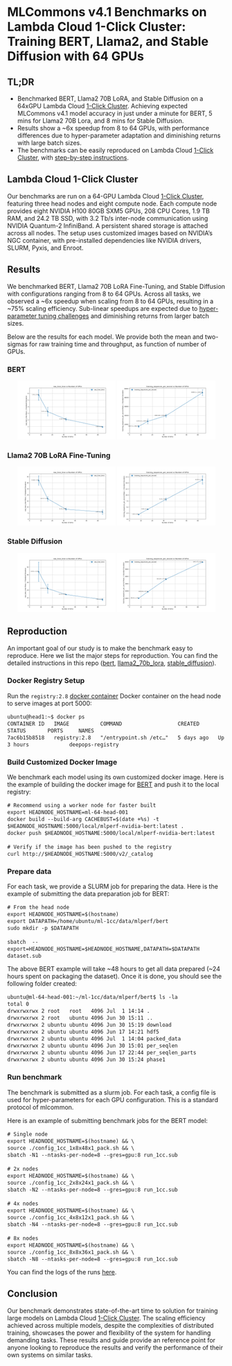 # MLCommons v4.1 Benchmarks on Lambda Cloud 1-Click Cluster: Training BERT, Llama2, and Stable Diffusion with 64 GPUs


## TL;DR

* Benchmarked BERT, Llama2 70B LoRA, and Stable Diffusion on a 64xGPU Lambda Cloud [1-Click Cluster](https://lambdalabs.com/service/gpu-cloud/1-click-clusters). Achieving expected MLCommons v4.1 model accuracy in just under a minute for BERT, 5 mins for Llama2 70B Lora, and 8 mins for Stable Diffusion.
* Results show a ~6x speedup from 8 to 64 GPUs, with performance differences due to hyper-parameter adaptation and diminishing returns with large batch sizes.
* The benchmarks can be easily reproduced on Lambda Cloud [1-Click Cluster](https://lambdalabs.com/service/gpu-cloud/1-click-clusters), with [step-by-step instructions](./Lambda/benchmarks).

## Lambda Cloud 1-Click Cluster

Our benchmarks are run on a 64-GPU Lambda Cloud [1-Click Cluster](https://lambdalabs.com/service/gpu-cloud/1-click-clusters), featuring three head nodes and eight compute node. Each compute node provides eight NVIDIA H100 80GB SXM5 GPUs, 208 CPU Cores, 1.9 TB RAM, and 24.2 TB SSD, with 3.2 Tb/s inter-node communication using NVIDIA Quantum-2 InfiniBand. A persistent shared storage is attached across all nodes. The setup uses customized images based on NVIDIA’s NGC container, with pre-installed dependencies like NVIDIA drivers, SLURM, Pyxis, and Enroot.

## Results

We benchmarked BERT, Llama2 70B LoRA Fine-Tuning, and Stable Diffusion with configurations ranging from 8 to 64 GPUs. Across all tasks, we observed a ~6x speedup when scaling from 8 to 64 GPUs, resulting in a ~75% scaling efficiency. Sub-linear speedups are expected due to [hyper-parameter tuning challenges](https://arxiv.org/abs/1706.02677) and diminishing returns from larger batch sizes.

Below are the results for each model. We provide both the mean and two-sigmas for raw training time and throughput, as function of number of GPUs. 

### BERT
<p align="center">
  <img src="./Lambda/imgs/bert/raw_train_time.png" alt="bert-raw-train-time" width="45%" />
  <img src="./Lambda/imgs/bert/training_sequences_per_second.png" alt="bert-training-sequence-per-second" width="45%" />
</p>

### Llama2 70B LoRA Fine-Tuning
<p align="center">
  <img src="./Lambda/imgs/llama2_70b_lora/raw_train_time.png" alt="llama2_70b_lora-raw-train-time" width="45%" />
  <img src="./Lambda/imgs/llama2_70b_lora/training_sequences_per_second.png" alt="llama2_70b_lora-training-sequence-per-second" width="45%" />
</p>

### Stable Diffusion
<p align="center">
  <img src="./Lambda/imgs/stable_diffusion/raw_train_time.png" alt="stable_diffusion-raw-train-time" width="45%" />
  <img src="./Lambda/imgs/stable_diffusion/training_sequences_per_second.png" alt="stable_diffusion-training-sequence-per-second" width="45%" />
</p>


## Reproduction

An important goal of our study is to make the benchmark easy to reproduce. Here we list the major steps for reproduction. You can find the detailed instructions in this repo ([bert](./Lambda/benchmarks/bert/implementations/pytorch/Lambda.md), [llama2_70b_lora](./Lambda/benchmarks/llama2_70b_lora/implementations/nemo/Lambda.md), [stable_diffusion](./Lambda/benchmarks/stable_diffusion/implementations/nemo/Lambda.md)).  

### Docker Registry Setup
Run the `registry:2.8` [docker container](https://github.com/distribution/distribution-library-image/tree/master) Docker container on the head node to serve images at port 5000:

```
ubuntu@head1:~$ docker ps
CONTAINER ID   IMAGE          COMMAND                  CREATED      STATUS       PORTS     NAMES
7ac6b15b8518   registry:2.8   "/entrypoint.sh /etc…"   5 days ago   Up 3 hours             deepops-registry
```

### Build Customized Docker Image
We benchmark each model using its own customized docker image. Here is the example of building the docker image for [BERT](./Lambda/benchmarks/bert/implementations/pytorch/Dockerfile) and push it to the local registry: 
```
# Recommend using a worker node for faster built
export HEADNODE_HOSTNAME=ml-64-head-001
docker build --build-arg CACHEBUST=$(date +%s) -t $HEADNODE_HOSTNAME:5000/local/mlperf-nvidia-bert:latest .
docker push $HEADNODE_HOSTNAME:5000/local/mlperf-nvidia-bert:latest

# Verify if the image has been pushed to the registry
curl http://$HEADNODE_HOSTNAME:5000/v2/_catalog
```

### Prepare data
For each task, we provide a SLURM job for preparing the data. Here is the example of submitting the data preparation job for BERT:

```
# From the head node
export HEADNODE_HOSTNAME=$(hostname)
export DATAPATH=/home/ubuntu/ml-1cc/data/mlperf/bert
sudo mkdir -p $DATAPATH

sbatch  --export=HEADNODE_HOSTNAME=$HEADNODE_HOSTNAME,DATAPATH=$DATAPATH dataset.sub
```

The above BERT example will take ~48 hours to get all data prepared (~24 hours spent on packaging the dataset). Once it is done, you should see the following folder created:

```
ubuntu@ml-64-head-001:~/ml-1cc/data/mlperf/bert$ ls -la
total 0
drwxrwxrwx 2 root   root   4096 Jul  1 14:14 .
drwxrwxrwx 2 root   ubuntu 4096 Jun 30 15:11 ..
drwxrwxrwx 2 ubuntu ubuntu 4096 Jun 30 15:19 download
drwxrwxrwx 2 ubuntu ubuntu 4096 Jun 17 14:21 hdf5
drwxrwxrwx 2 ubuntu ubuntu 4096 Jul  1 14:04 packed_data
drwxrwxrwx 2 ubuntu ubuntu 4096 Jun 30 15:01 per_seqlen
drwxrwxrwx 2 ubuntu ubuntu 4096 Jun 17 22:44 per_seqlen_parts
drwxrwxrwx 2 ubuntu ubuntu 4096 Jun 30 15:24 phase1
```

### Run benchmark
The benchmark is submitted as a slurm job. For each task, a config file is used for hyper-parameters for each GPU configuration. This is a standard protocol of mlcommon. 

Here is an example of submitting benchmark jobs for the BERT model:

```
# Single node
export HEADNODE_HOSTNAME=$(hostname) && \
source ./config_1cc_1x8x48x1_pack.sh && \
sbatch -N1 --ntasks-per-node=8 --gres=gpu:8 run_1cc.sub

# 2x nodes
export HEADNODE_HOSTNAME=$(hostname) && \
source ./config_1cc_2x8x24x1_pack.sh && \
sbatch -N2 --ntasks-per-node=8 --gres=gpu:8 run_1cc.sub

# 4x nodes
export HEADNODE_HOSTNAME=$(hostname) && \
source ./config_1cc_4x8x12x1_pack.sh && \
sbatch -N4 --ntasks-per-node=8 --gres=gpu:8 run_1cc.sub

# 8x nodes
export HEADNODE_HOSTNAME=$(hostname) && \
source ./config_1cc_8x8x36x1_pack.sh && \
sbatch -N8 --ntasks-per-node=8 --gres=gpu:8 run_1cc.sub
```

You can find the logs of the runs [here](./Lambda/results/).

## Conclusion
Our benchmark demonstrates state-of-the-art time to solution for training large models on Lambda Cloud [1-Click Cluster](https://lambdalabs.com/service/gpu-cloud/1-click-clusters). The scaling efficiency achieved across multiple models, despite the complexities of distributed training, showcases the power and flexibility of the system for handling demanding tasks. These results and guide  provide an reference point for anyone looking to reproduce the results and verify the performance of their own systems on similar tasks.
